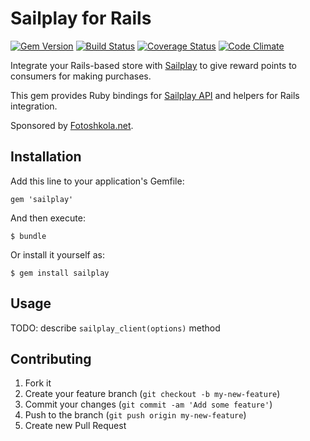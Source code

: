 # Sailplay for Rails

[![Gem Version](https://badge.fury.io/rb/sailplay.png)](http://badge.fury.io/rb/sailplay)
[![Build Status](https://travis-ci.org/nebolsin/sailplay.png?branch=master)](https://travis-ci.org/nebolsin/sailplay)
[![Coverage Status](https://coveralls.io/repos/nebolsin/sailplay/badge.png)](https://coveralls.io/r/nebolsin/sailplay)
[![Code Climate](https://codeclimate.com/github/nebolsin/sailplay.png)](https://codeclimate.com/github/nebolsin/sailplay)

Integrate your Rails-based store with [Sailplay](http://sailplay.ru) to give reward points to consumers for making purchases.

This gem provides Ruby bindings for [Sailplay API](https://docs.google.com/document/d/1WZggz8i5EYbkAhbF790UB2M7qTzQq33AHBbq_7BNQcc/edit)
and helpers for Rails integration.

Sponsored by [Fotoshkola.net](http://fotoshkola.net).

## Installation

Add this line to your application's Gemfile:

    gem 'sailplay'

And then execute:

    $ bundle

Or install it yourself as:

    $ gem install sailplay

## Usage

TODO: describe `sailplay_client(options)` method

## Contributing

1. Fork it
2. Create your feature branch (`git checkout -b my-new-feature`)
3. Commit your changes (`git commit -am 'Add some feature'`)
4. Push to the branch (`git push origin my-new-feature`)
5. Create new Pull Request
